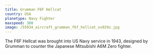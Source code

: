 ```yaml
---
title: Grumman F6F Hellcat
country: USA
planetype: Navy Fighter
maxspeed: 380
image: /55934_aircraft_grumman_f6f_hellcat_os029z.jpg
---
```

The F6F Hellcat was brought into US Navy service in 1943, designed by Grumman to counter the Japanese Mitsubishi A6M Zero fighter.